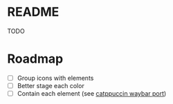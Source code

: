 # README
TODO

# Roadmap
- [ ] Group icons with elements
- [ ] Better stage each color
- [ ] Contain each element (see [catppuccin waybar port](https://raw.githubusercontent.com/catppuccin/waybar/refs/heads/main/assets/mocha.webp))
